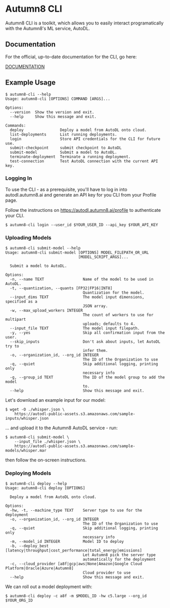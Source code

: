 # Autumn8 CLI

Autumn8 CLI is a toolkit, which allows you to easily interact programatically
with the Autumn8's ML service, AutoDL.

## Documentation

For the official, up-to-date documentation for the CLI,
go here:

[DOCUMENTATION](https://docs.google.com/document/d/1zcjHvVzeNRnS9-L3HRWBxUb1_i14IcvE/view)

## Example Usage

```
$ autumn8-cli --help
Usage: autumn8-cli [OPTIONS] COMMAND [ARGS]...

Options:
  --version  Show the version and exit.
  --help     Show this message and exit.

Commands:
  deploy                Deploy a model from AutoDL onto cloud.
  list-deployments      List running deployments.
  login                 Store API credentials for the CLI for future use.
  submit-checkpoint     submit checkpoint to AutoDL
  submit-model          Submit a model to AutoDL.
  terminate-deployment  Terminate a running deployment.
  test-connection       Test AutoDL connection with the current API key.
```

### Logging In

To use the CLI - as a prerequisite, you'll have to log in into
autodl.autumn8.ai and generate an API key for you CLI from your Profile page.

Follow the instructions on https://autodl.autumn8.ai/profile
to authenticate your CLI.

```
$ autumn8-cli login --user_id $YOUR_USER_ID --api_key $YOUR_API_KEY
```

### Uploading Models

```
$ autumn8-cli submit-model --help
Usage: autumn8-cli submit-model [OPTIONS] MODEL_FILEPATH_OR_URL
                                [MODEL_SCRIPT_ARGS]...

  Submit a model to AutoDL.

Options:
  -n, --name TEXT                 Name of the model to be used in AutoDL.
  -t, --quantization, --quants [FP32|FP16|INT8]
                                  Quantization for the model.
  --input_dims TEXT               The model input dimensions, specified as a
                                  JSON array.
  -w, --max_upload_workers INTEGER
                                  The count of workers to use for multipart
                                  uploads; defaults to 4.
  --input_file TEXT               The model input filepath.
  -y, --yes                       Skip all confirmation input from the user.
  --skip_inputs                   Don't ask about inputs, let AutoDL try to
                                  infer them.
  -o, --organization_id, --org_id INTEGER
                                  The ID of the Organization to use
  -q, --quiet                     Skip additional logging, printing only
                                  necessary info
  -g, --group_id TEXT             The ID of the model group to add the model
                                  to.
  --help                          Show this message and exit.
```

Let's download an example input for our model:

```
$ wget -O ./whisper.json \
    https://autodl-public-assets.s3.amazonaws.com/sample-inputs/whisper.json
```

... and upload it to the Autumn8 AutoDL service - run:

```
$ autumn8-cli submit-model \
    --input_file ./whisper.json \
    https://autodl-public-assets.s3.amazonaws.com/sample-models/whisper.mar
```

then follow the on-screen instructions.

### Deploying Models

```
$ autumn8-cli deploy --help
Usage: autumn8-cli deploy [OPTIONS]

  Deploy a model from AutoDL onto cloud.

Options:
  -hw, -t, --machine_type TEXT    Server type to use for the deployment
  -o, --organization_id, --org_id INTEGER
                                  The ID of the Organization to use
  -q, --quiet                     Skip additional logging, printing only
                                  necessary info
  -m, --model_id INTEGER          Model ID to deploy
  -b, --deploy_best [latency|throughput|cost_performance|total_energy|emissions]
                                  Let Autumn8 pick the server type
                                  automatically for the deployment
  -c, --cloud_provider [a8f|gcp|aws|None|Amazon|Google Cloud Platform|Oracle|Azure|Autumn8]
                                  Cloud provider to use
  --help                          Show this message and exit.
```

We can roll out a model deployment with:

```
$ autumn8-cli deploy -c a8f -m $MODEL_ID -hw c5.large --org_id $YOUR_ORG_ID
```
